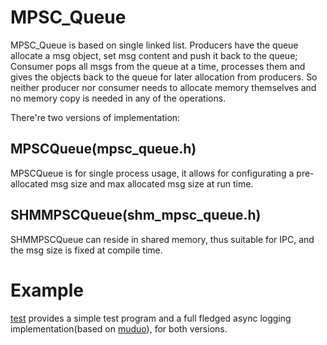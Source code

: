 # MPSC_Queue
MPSC_Queue is based on single linked list. Producers have the queue allocate a msg object, set msg content and push it back to the queue; Consumer pops all msgs from the queue at a time, processes them and gives the objects back to the queue for later allocation from producers. So neither producer nor consumer needs to allocate memory themselves and no memory copy is needed in any of the operations.

There're two versions of implementation: 
## MPSCQueue(mpsc_queue.h)
MPSCQueue is for single process usage, it allows for configurating a pre-allocated msg size and max allocated msg size at run time.

## SHMMPSCQueue(shm_mpsc_queue.h)
SHMMPSCQueue can reside in shared memory, thus suitable for IPC, and the msg size is fixed at compile time.

# Example
[test](https://github.com/MengRao/MPSC_Queue/tree/master/test) provides a simple test program and a full fledged async logging implementation(based on [muduo](https://github.com/chenshuo/muduo)), for both versions.
